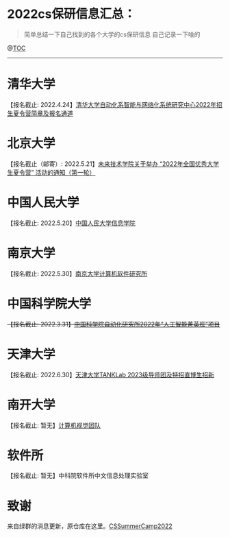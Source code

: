 # 2022cs保研信息汇总：

> 简单总结一下自己找到的各个大学的cs保研信息 自己记录一下啥的
> 

@[TOC](文章目录)

---



# 清华大学
【报名截止: 2022.4.24】[清华大学自动化系智能与网络化系统研究中心2022年招生夏令营简章及报名通道](https://mp.weixin.qq.com/s/PIh-a1VIBqt7-BambzxkUA)

# 北京大学
【报名截止（邮寄）: 2022.5.21】[未来技术学院关于举办 “2022年全国优秀大学生夏令营” 活动的通知（第一轮）](https://future.pku.edu.cn/xwyjz/xwzk/07b48713a6eb4cb4ac654fdf61031261.htm)

# 中国人民大学
【报名截止: 2022.5.20】[中国人民大学信息学院](https://summerschoolinfo.ruc.edu.cn/)

# 南京大学

【报名截止: 2022.5.30】[南京大学计算机软件研究所](https://cs.nju.edu.cn/ics/recruit/index.html)

# 中国科学院大学

~~【报名截止: 2022.3.31】[中国科学院自动化研究所2022年“人工智能菁英班”项目](http://www.ia.cas.cn/yjsjy/zs/sszs/202203/t20220321_6401496.html)~~

# 天津大学

【报名截止: 2022.6.30】[天津大学TANKLab 2023级导师团及特招直博生招新](https://mp.weixin.qq.com/s?srcid=0328TrVBOLBU7UuOZhHctIdf&scene=23&sharer_sharetime=1648461969548&mid=2247485718&sharer_shareid=13a0869e2dfd7c9b03339911eb553922&sn=23bc73443c1c9673ce2301101963930b&idx=1&__biz=MzI5MTQwNTAwMg%3D%3D&chksm=ec1064b3db67eda590df3a9514b87316c28089d7aae5acf22c50ee8fbcc277dc13fdd1862eb2&mpshare=1#rd)

# 南开大学
【报名截止: 暂无】[计算机视觉团队](https://cv.nankai.edu.cn/)

# 软件所
【报名截止: 暂无】中科院软件所中文信息处理实验室

# 致谢
来自绿群的消息更新，原仓库在这里。[CSSummerCamp2022](https://github.com/LinghaoChan/CSSummerCamp2022)

